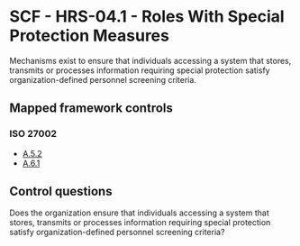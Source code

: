 # SCF - HRS-04.1 - Roles With Special Protection Measures
Mechanisms exist to ensure that individuals accessing a system that stores, transmits or processes information requiring special protection satisfy organization-defined personnel screening criteria.
## Mapped framework controls
### ISO 27002
- [A.5.2](../iso27002/a-5.md#a52)
- [A.6.1](../iso27002/a-6.md#a61)
  
## Control questions
Does the organization ensure that individuals accessing a system that stores, transmits or processes information requiring special protection satisfy organization-defined personnel screening criteria?
  